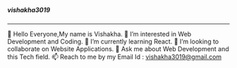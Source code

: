 ##### vishakha3019
________________________________________________________________________________________________________________________________________________________________________________
👋 Hello Everyone,My name is Vishakha.
🔭 I’m interested in Web Development and Coding.
🌱 I’m currently learning React.
👯 I’m looking to collaborate on Website Applications.
💬 Ask me about Web Development and this Tech field.
📫 Reach to me by my Email Id : vishakha3019@gmail.com
